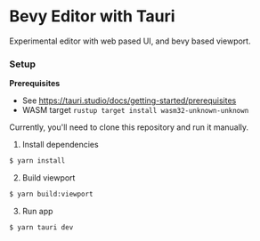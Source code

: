 # Bevy Editor with Tauri

Experimental editor with web pased UI, and bevy based viewport.

### Setup

**Prerequisites**

- See https://tauri.studio/docs/getting-started/prerequisites
- WASM target `rustup target install wasm32-unknown-unknown`

Currently, you'll need to clone this repository and run it manually.

1. Install dependencies

```bash
$ yarn install
```

2. Build viewport

```bash
$ yarn build:viewport
```

3. Run app

```bash
$ yarn tauri dev
```
